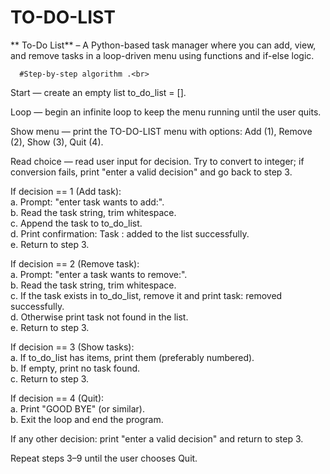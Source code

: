  # TO-DO-LIST
** To-Do List** – A Python-based task manager where you can add, view, and remove tasks in a loop-driven menu using functions and if-else logic.
     
      #Step-by-step algorithm .<br>
      
Start — create an empty list to_do_list = [].<br>

Loop — begin an infinite loop to keep the menu running until the user quits.<br>

Show menu — print the TO-DO-LIST menu with options: Add (1), Remove (2), Show (3), Quit (4).<br>

Read choice — read user input for decision. Try to convert to integer; if conversion fails, print "enter a valid decision" and go back to step 3.<br>

If decision == 1 (Add task):<br>
a. Prompt: "enter task wants to add:".<br>
b. Read the task string, trim whitespace.<br>
c. Append the task to to_do_list.<br>
d. Print confirmation: Task :<task> added to the list successfully.<br>
e. Return to step 3.<br>

If decision == 2 (Remove task):<br>
a. Prompt: "enter a task wants to remove:".<br>
b. Read the task string, trim whitespace.<br>
c. If the task exists in to_do_list, remove it and print task:<task> removed successfully.<br>
d. Otherwise print task not found in the list.<br>
e. Return to step 3.<br>

If decision == 3 (Show tasks):<br>
a. If to_do_list has items, print them (preferably numbered).<br>
b. If empty, print no task found.<br>
c. Return to step 3.<br>

If decision == 4 (Quit):<br>
a. Print "GOOD BYE" (or similar).<br>
b. Exit the loop and end the program.<br>

If any other decision: print "enter a valid decision" and return to step 3.<br>

Repeat steps 3–9 until the user chooses Quit.<br>
